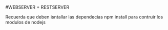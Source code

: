 #WEBSERVER +  RESTSERVER

Recuerda que deben isntallar las dependecias npm install para contruir los modulos de nodejs